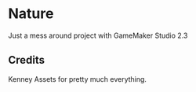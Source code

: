 # Nature
 Just a mess around project with GameMaker Studio 2.3



## Credits
Kenney Assets for pretty much everything.